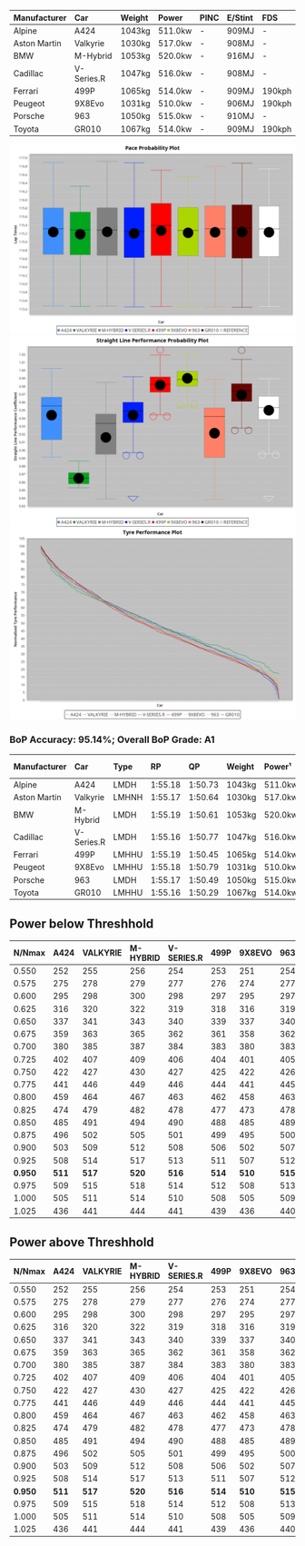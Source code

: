 | Manufacturer | Car        | Weight | Power   | PINC    | E/Stint | FDS     |
|:-|:-|:-|:-|:-|:-|:-|
| Alpine       | A424       | 1043kg | 511.0kw |    -    | 909MJ   |    -    |
| Aston Martin | Valkyrie   | 1030kg | 517.0kw |    -    | 908MJ   |    -    |
| BMW          | M-Hybrid   | 1053kg | 520.0kw |    -    | 916MJ   |    -    |
| Cadillac     | V-Series.R | 1047kg | 516.0kw |    -    | 908MJ   |    -    |
| Ferrari      | 499P       | 1065kg | 514.0kw |    -    | 909MJ   | 190kph  |
| Peugeot      | 9X8Evo     | 1031kg | 510.0kw |    -    | 906MJ   | 190kph  |
| Porsche      | 963        | 1050kg | 515.0kw |    -    | 910MJ   |    -    |
| Toyota       | GR010      | 1067kg | 514.0kw |    -    | 909MJ   | 190kph  |

![PACECHART](./IMG/AUTO.png)
![STRAIGHTLINEPERFORMANCECHART](./IMG/AUTO_sp.png)
![TYREPERFORMANCECHART](./IMG/AUTO_tw.png)

### BoP Accuracy: 95.14%; Overall BoP Grade: A1
| Manufacturer | Car        | Type  | RP      | QP      | Weight | Power¹  | Threshhold | PINC    | Power²   | E/Stint | AVG Vmax  | FDS     | RDLC | L/Stint | BOP-Grade | Model Accuracy | Model Points | Match%  | SimDiff |
|:-|:-|:-|:-|:-|:-|:-|:-|:-|:-|:-|:-|:-|:-|:-|:-|:-|:-|:-|:-|
| Alpine       | A424       | LMDH  | 1:55.18 | 1:50.73 | 1043kg | 511.0kw | 0.0kph     |    -    | 511.00kw |  909MJ  | 295.27kph |    -    | 1.02 | 34      | ~A1       | 99.58%         | 1429         | 98.43%  | +0.20   |
| Aston Martin | Valkyrie   | LMHNH | 1:55.17 | 1:50.64 | 1030kg | 517.0kw | 0.0kph     |    -    | 517.00kw |  908MJ  | 283.89kph |    -    | 1.06 | 34      | +C2       | 100.00%        | 247          | 72.68%  | #       |
| BMW          | M-Hybrid   | LMDH  | 1:55.19 | 1:50.61 | 1053kg | 520.0kw | 0.0kph     |    -    | 520.00kw |  916MJ  | 291.31kph |    -    | 1.02 | 34      | ~A1       | 99.97%         | 2912         | 100.00% | +0.12   |
| Cadillac     | V-Series.R | LMDH  | 1:55.16 | 1:50.77 | 1047kg | 516.0kw | 0.0kph     |    -    | 516.00kw |  908MJ  | 294.31kph |    -    | 1.02 | 34      | ~A1       | 99.49%         | 5225         | 95.09%  | -0.28   |
| Ferrari      | 499P       | LMHHU | 1:55.19 | 1:50.45 | 1065kg | 514.0kw | 0.0kph     |    -    | 514.00kw |  909MJ  | 299.23kph | 190kph  | 1.03 | 34      | ~A1       | 100.00%        | 5378         | 99.38%  | +0.47   |
| Peugeot      | 9X8Evo     | LMHHU | 1:55.18 | 1:50.79 | 1031kg | 510.0kw | 0.0kph     |    -    | 510.00kw |  906MJ  | 302.28kph | 190kph  | 1.03 | 34      | ~A1       | 100.00%        | 1459         | 95.54%  | -0.14   |
| Porsche      | 963        | LMDH  | 1:55.17 | 1:50.49 | 1050kg | 515.0kw | 0.0kph     |    -    | 515.00kw |  910MJ  | 291.78kph |    -    | 1.02 | 34      | ~A1       | 99.92%         | 14207        | 100.00% | +0.23   |
| Toyota       | GR010      | LMHHU | 1:55.16 | 1:50.29 | 1067kg | 514.0kw | 0.0kph     |    -    | 514.00kw |  909MJ  | 297.44kph | 190kph  | 1.03 | 34      | ~A1       | 99.86%         | 4280         | 100.00% | +0.41   |

## Power below Threshhold
| N/Nmax    | A424    | VALKYRIE | M-HYBRID | V-SERIES.R | 499P    | 9X8EVO  | 963     | GR010   |
|:-|:-|:-|:-|:-|:-|:-|:-|:-|
|  0.550    |  252    |  255     |  256     |  254       |  253    |  251    |  254    |  253    |
|  0.575    |  275    |  278     |  279     |  277       |  276    |  274    |  277    |  276    |
|  0.600    |  295    |  298     |  300     |  298       |  297    |  295    |  297    |  297    |
|  0.625    |  316    |  320     |  322     |  319       |  318    |  316    |  319    |  318    |
|  0.650    |  337    |  341     |  343     |  340       |  339    |  337    |  340    |  339    |
|  0.675    |  359    |  363     |  365     |  362       |  361    |  358    |  362    |  361    |
|  0.700    |  380    |  385     |  387     |  384       |  383    |  380    |  383    |  383    |
|  0.725    |  402    |  407     |  409     |  406       |  404    |  401    |  405    |  404    |
|  0.750    |  422    |  427     |  430     |  427       |  425    |  422    |  426    |  425    |
|  0.775    |  441    |  446     |  449     |  446       |  444    |  441    |  445    |  444    |
|  0.800    |  459    |  464     |  467     |  463       |  462    |  458    |  463    |  462    |
|  0.825    |  474    |  479     |  482     |  478       |  477    |  473    |  478    |  477    |
|  0.850    |  485    |  491     |  494     |  490       |  488    |  485    |  489    |  488    |
|  0.875    |  496    |  502     |  505     |  501       |  499    |  495    |  500    |  499    |
|  0.900    |  503    |  509     |  512     |  508       |  506    |  502    |  507    |  506    |
|  0.925    |  508    |  514     |  517     |  513       |  511    |  507    |  512    |  511    |
| **0.950** | **511** | **517**  | **520**  | **516**    | **514** | **510** | **515** | **514** |
|  0.975    |  509    |  515     |  518     |  514       |  512    |  508    |  513    |  512    |
|  1.000    |  505    |  511     |  514     |  510       |  508    |  505    |  509    |  508    |
|  1.025    |  436    |  441     |  444     |  441       |  439    |  436    |  440    |  439    |

## Power above Threshhold
| N/Nmax    | A424    | VALKYRIE | M-HYBRID | V-SERIES.R | 499P    | 9X8EVO  | 963     | GR010   |
|:-|:-|:-|:-|:-|:-|:-|:-|:-|
|  0.550    |  252    |  255     |  256     |  254       |  253    |  251    |  254    |  253    |
|  0.575    |  275    |  278     |  279     |  277       |  276    |  274    |  277    |  276    |
|  0.600    |  295    |  298     |  300     |  298       |  297    |  295    |  297    |  297    |
|  0.625    |  316    |  320     |  322     |  319       |  318    |  316    |  319    |  318    |
|  0.650    |  337    |  341     |  343     |  340       |  339    |  337    |  340    |  339    |
|  0.675    |  359    |  363     |  365     |  362       |  361    |  358    |  362    |  361    |
|  0.700    |  380    |  385     |  387     |  384       |  383    |  380    |  383    |  383    |
|  0.725    |  402    |  407     |  409     |  406       |  404    |  401    |  405    |  404    |
|  0.750    |  422    |  427     |  430     |  427       |  425    |  422    |  426    |  425    |
|  0.775    |  441    |  446     |  449     |  446       |  444    |  441    |  445    |  444    |
|  0.800    |  459    |  464     |  467     |  463       |  462    |  458    |  463    |  462    |
|  0.825    |  474    |  479     |  482     |  478       |  477    |  473    |  478    |  477    |
|  0.850    |  485    |  491     |  494     |  490       |  488    |  485    |  489    |  488    |
|  0.875    |  496    |  502     |  505     |  501       |  499    |  495    |  500    |  499    |
|  0.900    |  503    |  509     |  512     |  508       |  506    |  502    |  507    |  506    |
|  0.925    |  508    |  514     |  517     |  513       |  511    |  507    |  512    |  511    |
| **0.950** | **511** | **517**  | **520**  | **516**    | **514** | **510** | **515** | **514** |
|  0.975    |  509    |  515     |  518     |  514       |  512    |  508    |  513    |  512    |
|  1.000    |  505    |  511     |  514     |  510       |  508    |  505    |  509    |  508    |
|  1.025    |  436    |  441     |  444     |  441       |  439    |  436    |  440    |  439    |
